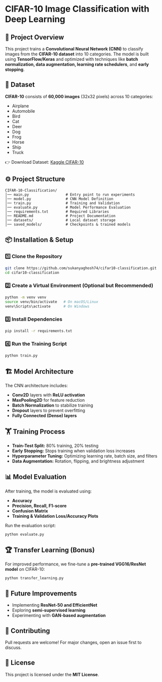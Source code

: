 # CIFAR-10 Image Classification with Deep Learning

## 📌 Project Overview
This project trains a **Convolutional Neural Network (CNN)** to classify images from the **CIFAR-10 dataset** into 10 categories. The model is built using **TensorFlow/Keras** and optimized with techniques like **batch normalization, data augmentation, learning rate schedulers**, and **early stopping**.

## 📂 Dataset
**CIFAR-10** consists of **60,000 images** (32x32 pixels) across 10 categories:
- Airplane
- Automobile
- Bird
- Cat
- Deer
- Dog
- Frog
- Horse
- Ship
- Truck

👉 Download Dataset: [Kaggle CIFAR-10](https://www.kaggle.com/c/cifar-10)

## ⚙️ Project Structure
```
CIFAR-10-Classification/
│── main.py                 # Entry point to run experiments
│── model.py                # CNN Model Definition
│── train.py                # Training and Validation
│── evaluate.py             # Model Performance Evaluation
│── requirements.txt        # Required Libraries
│── README.md               # Project Documentation
│── datasets/               # Local dataset storage
│── saved_models/           # Checkpoints & trained models
```

## 📦 Installation & Setup
### **1️⃣ Clone the Repository**
```bash
git clone https://github.com/sukanyaghosh74/cifar10-classification.git
cd cifar10-classification
```

### **2️⃣ Create a Virtual Environment (Optional but Recommended)**
```bash
python -m venv venv
source venv/bin/activate   # On macOS/Linux
venv\Scripts\activate      # On Windows
```

### **3️⃣ Install Dependencies**
```bash
pip install -r requirements.txt
```

### **4️⃣ Run the Training Script**
```bash
python train.py
```

## 🏗️ Model Architecture
The CNN architecture includes:
- **Conv2D** layers with **ReLU activation**
- **MaxPooling2D** for feature reduction
- **Batch Normalization** to stabilize training
- **Dropout** layers to prevent overfitting
- **Fully Connected (Dense) layers**

## 🏋️ Training Process
- **Train-Test Split:** 80% training, 20% testing
- **Early Stopping:** Stops training when validation loss increases
- **Hyperparameter Tuning:** Optimizing learning rate, batch size, and filters
- **Data Augmentation:** Rotation, flipping, and brightness adjustment

## 📊 Model Evaluation
After training, the model is evaluated using:
- **Accuracy**
- **Precision, Recall, F1-score**
- **Confusion Matrix**
- **Training & Validation Loss/Accuracy Plots**

Run the evaluation script:
```bash
python evaluate.py
```

## 🏆 Transfer Learning (Bonus)
For improved performance, we fine-tune a **pre-trained VGG16/ResNet model** on CIFAR-10:
```bash
python transfer_learning.py
```

## 🚀 Future Improvements
- Implementing **ResNet-50 and EfficientNet**
- Exploring **semi-supervised learning**
- Experimenting with **GAN-based augmentation**

## 🤝 Contributing
Pull requests are welcome! For major changes, open an issue first to discuss.

## 📜 License
This project is licensed under the **MIT License**.

